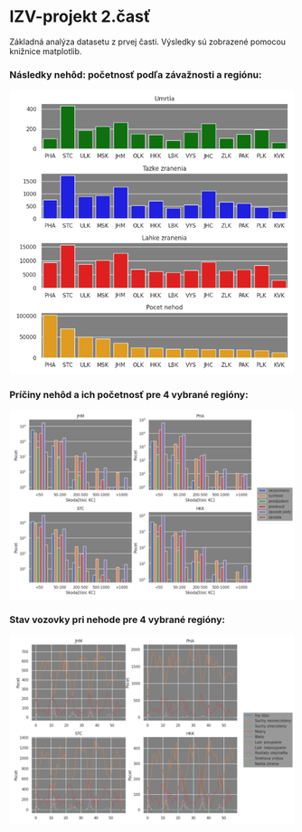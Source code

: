 # IZV-projekt 2.časť

Základná analýza datasetu z prvej časti. 
Výsledky sú zobrazené pomocou knižnice matplotlib.

### Následky nehôd: početnosť podľa závažnosti a regiónu:
![](01_nasledky.png)

### Príčiny nehôd a ich početnosť pre 4 vybrané regióny:
![](02_priciny.png)

### Stav vozovky pri nehode pre 4 vybrané regióny:
![](03_stav.png)